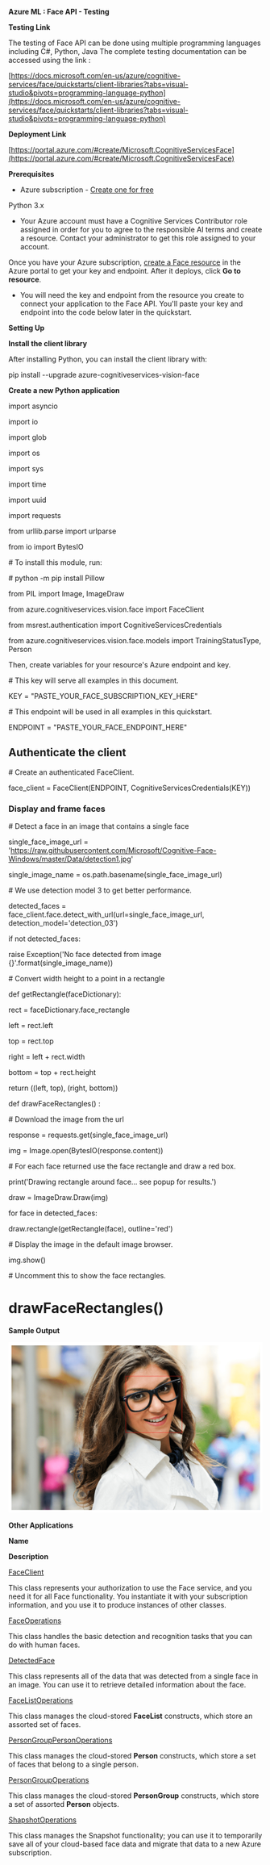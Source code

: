 
**Azure ML : Face API - Testing**

**Testing Link**

The testing of Face API can be done using multiple programming languages including C#, Python, Java The complete testing documentation can be accessed using the link :

[https://docs.microsoft.com/en-us/azure/cognitive-services/face/quickstarts/client-libraries?tabs=visual-studio&pivots=programming-language-python](https://docs.microsoft.com/en-us/azure/cognitive-services/face/quickstarts/client-libraries?tabs=visual-studio&pivots=programming-language-python)

**Deployment Link**

[https://portal.azure.com/#create/Microsoft.CognitiveServicesFace](https://portal.azure.com/#create/Microsoft.CognitiveServicesFace)

**Prerequisites**

*   Azure subscription - [Create one for free](https://azure.microsoft.com/free/cognitive-services/)

 Python 3.x

*   Your Azure account must have a Cognitive Services Contributor role assigned in order for you to agree to the responsible AI terms and create a resource. Contact your administrator to get this role assigned to your account.

 Once you have your Azure subscription, [create a Face resource](https://portal.azure.com/#create/Microsoft.CognitiveServicesFace "Create a Face resource") in the Azure portal to get your key and endpoint. After it deploys, click **Go to resource**.

*   You will need the key and endpoint from the resource you create to connect your application to the Face API. You'll paste your key and endpoint into the code below later in the quickstart.

**Setting Up**

**Install the client library**

After installing Python, you can install the client library with:

pip install --upgrade azure-cognitiveservices\-vision-face

**Create a new Python application**

import asyncio

import io

import glob

import os

import sys

import time

import uuid

import requests

from urllib.parse import urlparse

from io import BytesIO

\# To install this module, run:

\# python -m pip install Pillow

from PIL import Image, ImageDraw

from azure.cognitiveservices.vision.face import FaceClient

from msrest.authentication import CognitiveServicesCredentials

from azure.cognitiveservices.vision.face.models import TrainingStatusType, Person

Then, create variables for your resource's Azure endpoint and key.

\# This key will serve all examples in this document.

KEY = "PASTE\_YOUR\_FACE\_SUBSCRIPTION\_KEY\_HERE"

\# This endpoint will be used in all examples in this quickstart.

ENDPOINT = "PASTE\_YOUR\_FACE\_ENDPOINT\_HERE"

**Authenticate the client**
---------------------------

\# Create an authenticated FaceClient.

face\_client = FaceClient(ENDPOINT, CognitiveServicesCredentials(KEY))

### Display and frame faces

\# Detect a face in an image that contains a single face

single\_face\_image\_url = 'https://raw.githubusercontent.com/Microsoft/Cognitive-Face-Windows/master/Data/detection1.jpg'

single\_image\_name = os.path.basename(single\_face\_image\_url)

\# We use detection model 3 to get better performance.

detected\_faces = face\_client.face.detect\_with\_url(url\=single\_face\_image\_url, detection\_model\='detection\_03')

if not detected\_faces:

raise Exception('No face detected from image {}'.format(single\_image\_name))

\# Convert width height to a point in a rectangle

def getRectangle(faceDictionary):

rect = faceDictionary.face\_rectangle

left = rect.left

top = rect.top

right = left + rect.width

bottom = top + rect.height



return ((left, top), (right, bottom))

def drawFaceRectangles() :

\# Download the image from the url

response = requests.get(single\_face\_image\_url)

img = Image.open(BytesIO(response.content))

\# For each face returned use the face rectangle and draw a red box.

print('Drawing rectangle around face... see popup for results.')

 draw = ImageDraw.Draw(img)

for face in detected\_faces:

 draw.rectangle(getRectangle(face), outline='red')

\# Display the image in the default image browser.

img.show()

\# Uncomment this to show the face rectangles.

# drawFaceRectangles() 

 **Sample Output**

 ![](https://raw.githubusercontent.com/PrezSeah/galleryres/main/azure-machine-learning-APIs/faceAPI-API/azureml-faceapi-testing_files/image001.png)

**Other Applications**

**Name**

**Description**

[FaceClient](https://docs.microsoft.com/en-us/python/api/azure-cognitiveservices-vision-face/azure.cognitiveservices.vision.face.faceclient)

This class represents your authorization to use the Face service, and you need it for all Face functionality. You instantiate it with your subscription information, and you use it to produce instances of other classes.

[FaceOperations](https://docs.microsoft.com/en-us/python/api/azure-cognitiveservices-vision-face/azure.cognitiveservices.vision.face.operations.faceoperations)

This class handles the basic detection and recognition tasks that you can do with human faces.

[DetectedFace](https://docs.microsoft.com/en-us/python/api/azure-cognitiveservices-vision-face/azure.cognitiveservices.vision.face.models.detectedface)

This class represents all of the data that was detected from a single face in an image. You can use it to retrieve detailed information about the face.

[FaceListOperations](https://docs.microsoft.com/en-us/python/api/azure-cognitiveservices-vision-face/azure.cognitiveservices.vision.face.operations.facelistoperations)

This class manages the cloud-stored **FaceList** constructs, which store an assorted set of faces.

[PersonGroupPersonOperations](https://docs.microsoft.com/en-us/python/api/azure-cognitiveservices-vision-face/azure.cognitiveservices.vision.face.operations.persongrouppersonoperations)

This class manages the cloud-stored **Person** constructs, which store a set of faces that belong to a single person.

[PersonGroupOperations](https://docs.microsoft.com/en-us/python/api/azure-cognitiveservices-vision-face/azure.cognitiveservices.vision.face.operations.persongroupoperations)

This class manages the cloud-stored **PersonGroup** constructs, which store a set of assorted **Person** objects.

[ShapshotOperations](https://docs.microsoft.com/en-us/python/api/azure-cognitiveservices-vision-face/azure.cognitiveservices.vision.face.operations.snapshotoperations)

This class manages the Snapshot functionality; you can use it to temporarily save all of your cloud-based face data and migrate that data to a new Azure subscription.
